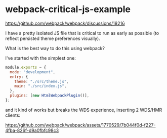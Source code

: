 # webpack-critical-js-example

https://github.com/webpack/webpack/discussions/18216

I have a pretty isolated JS file that is critical to run as early as possible (to reflect persisted theme preferences visually).

What is the best way to do this using webpack?

I've started with the simplest one:
```js
module.exports = {
  mode: "development",
  entry: {
    theme: "./src/theme.js",
    main: "./src/index.js",
  },
  plugins: [new HtmlWebpackPlugin()],
};
```
and it kind of works but breaks the WDS experience, inserting 2 WDS/HMR clients:

https://github.com/webpack/webpack/assets/1770529/7b044f0d-f227-4fba-826f-d9a0fbfc98c3

